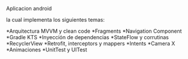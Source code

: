 Aplicacion android 

la cual implementa los siguientes temas:

*Arquitectura MVVM y clean code
*Fragments
*Navigation Component
*Gradle KTS
*Inyección de dependencias
*StateFlow y corrutinas
*RecyclerView
*Retrofit, interceptors y mappers
*Intents
*Camera X
*Animaciones
*UnitTest y UITest